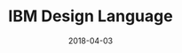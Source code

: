 ---
date: 2018-04-03
title: IBM Design Language
company: IBM
link: https://www.ibm.com/design/language/
image: ./images/ibm-design-language.jpg
description: Use the IBM Design Language to create beautifully crafted products and enlightening user experiences.

---
